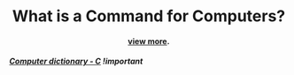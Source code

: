 <h1 align="center">What is a Command for Computers?</h1>

<h4 align="center"><a href="https://www.lifewire.com/what-is-a-command-2625828"target="_blank" > view more</a>.</h4>

##### [Computer dictionary - C](https://www.computerhope.com/jargon/jc.htm#b) !important
